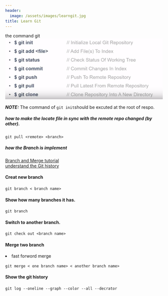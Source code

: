 ```yaml
---
header:
  image: /assets/images/learngit.jpg
title: Learn Git
---
```


 the command git
 ![git_command](/assets/images/command.jpg)

***NOTE:*** The command of `git init`should be excuted at the root of respo. 

<h5> how to make the locate file in sync with the remote repo changed (by other).</h5>

`git pull <remote> <branch>`

<h5>how the Branch is implement</h5>

<a href="https://www.youtube.com/watch?v=FyAAIHHClqI">Branch and Merge tutorial</a><br><a href="https://docs.microsoft.com/en-us/azure/devops/learn/git/understand-git-history"> understand the Git history<a>

#### Creat new branch

`git branch < branch name>`

#### Show how many branches it has.

`git branch` 

#### Switch to another branch.
`git check out <branch name>` 

#### Merge two branch

<li>fast forword merge</li>

`git merge < one branch name> < another branch name>`

#### Show the git history

`git log --oneline --graph --color --all --decrator`